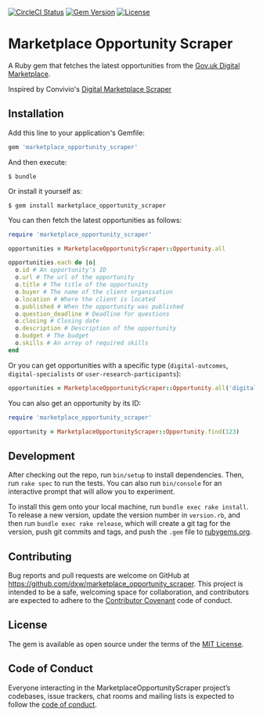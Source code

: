 [![CircleCI Status](https://img.shields.io/circleci/project/github/dxw/marketplace_opportunity_scraper.svg?style=flat-square)](https://circleci.com/gh/dxw/marketplace_opportunity_scraper)
[![Gem Version](http://img.shields.io/gem/v/marketplace_opportunity_scraper.svg?style=flat-square)](https://rubygems.org/gems/marketplace_opportunity_scraper)
[![License](http://img.shields.io/:license-mit-blue.svg)](https://mit-license.org/)

# Marketplace Opportunity Scraper

A Ruby gem that fetches the latest opportunities from the [Gov.uk Digital Marketplace](https://www.digitalmarketplace.service.gov.uk/).

Inspired by Convivio's [Digital Marketplace Scraper](https://github.com/ConvivioTeam/digital-marketplace-scraper)

## Installation

Add this line to your application's Gemfile:

```ruby
gem 'marketplace_opportunity_scraper'
```

And then execute:

    $ bundle

Or install it yourself as:

    $ gem install marketplace_opportunity_scraper

You can then fetch the latest opportunities as follows:

```ruby
require 'marketplace_opportunity_scraper'

opportunities = MarketplaceOpportunityScraper::Opportunity.all

opportunities.each do |o|
  o.id # An opportunity's ID
  o.url # The url of the opportunity
  o.title # The title of the opportunity
  o.buyer # The name of the client organisation
  o.location # Where the client is located
  o.published # When the opportunity was published
  o.question_deadline # Deadline for questions
  o.closing # Closing date
  o.description # Description of the opportunity
  o.budget # The budget
  o.skills # An array of required skills
end
```

Or you can get opportunities with a specific type (`digital-outcomes`, `digital-specialists` or `user-research-participants`):

```ruby
opportunities = MarketplaceOpportunityScraper::Opportunity.all('digital-outcomes)
```

You can also get an opportunity by its ID:

```ruby
require 'marketplace_opportunity_scraper'

opportunity = MarketplaceOpportunityScraper::Opportunity.find(123)
```

## Development

After checking out the repo, run `bin/setup` to install dependencies. Then, run `rake spec` to run the tests. You can also run `bin/console` for an interactive prompt that will allow you to experiment.

To install this gem onto your local machine, run `bundle exec rake install`. To release a new version, update the version number in `version.rb`, and then run `bundle exec rake release`, which will create a git tag for the version, push git commits and tags, and push the `.gem` file to [rubygems.org](https://rubygems.org).

## Contributing

Bug reports and pull requests are welcome on GitHub at https://github.com/dxw/marketplace_opportunity_scraper. This project is intended to be a safe, welcoming space for collaboration, and contributors are expected to adhere to the [Contributor Covenant](http://contributor-covenant.org) code of conduct.

## License

The gem is available as open source under the terms of the [MIT License](https://opensource.org/licenses/MIT).

## Code of Conduct

Everyone interacting in the MarketplaceOpportunityScraper project’s codebases, issue trackers, chat rooms and mailing lists is expected to follow the [code of conduct](https://github.com/dxw/marketplace_opportunity_scraper/blob/master/CODE_OF_CONDUCT.md).
